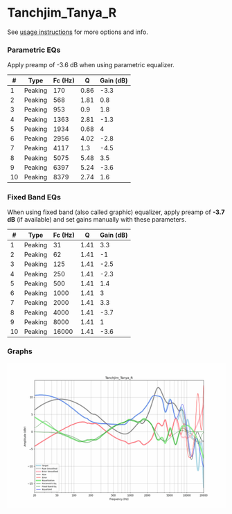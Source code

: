 # Tanchjim_Tanya_R
See [usage instructions](https://github.com/jaakkopasanen/AutoEq#usage) for more options and info.

### Parametric EQs
Apply preamp of -3.6 dB when using parametric equalizer.

|   # | Type    |   Fc (Hz) |    Q |   Gain (dB) |
|-----|---------|-----------|------|-------------|
|   1 | Peaking |       170 | 0.86 |        -3.3 |
|   2 | Peaking |       568 | 1.81 |         0.8 |
|   3 | Peaking |       953 | 0.9  |         1.8 |
|   4 | Peaking |      1363 | 2.81 |        -1.3 |
|   5 | Peaking |      1934 | 0.68 |         4   |
|   6 | Peaking |      2956 | 4.02 |        -2.8 |
|   7 | Peaking |      4117 | 1.3  |        -4.5 |
|   8 | Peaking |      5075 | 5.48 |         3.5 |
|   9 | Peaking |      6397 | 5.24 |        -3.6 |
|  10 | Peaking |      8379 | 2.74 |         1.6 |

### Fixed Band EQs
When using fixed band (also called graphic) equalizer, apply preamp of **-3.7 dB** (if available) and set gains manually with these parameters.

|   # | Type    |   Fc (Hz) |    Q |   Gain (dB) |
|-----|---------|-----------|------|-------------|
|   1 | Peaking |        31 | 1.41 |         3.3 |
|   2 | Peaking |        62 | 1.41 |        -1   |
|   3 | Peaking |       125 | 1.41 |        -2.5 |
|   4 | Peaking |       250 | 1.41 |        -2.3 |
|   5 | Peaking |       500 | 1.41 |         1.4 |
|   6 | Peaking |      1000 | 1.41 |         3   |
|   7 | Peaking |      2000 | 1.41 |         3.3 |
|   8 | Peaking |      4000 | 1.41 |        -3.7 |
|   9 | Peaking |      8000 | 1.41 |         1   |
|  10 | Peaking |     16000 | 1.41 |        -3.6 |

### Graphs
![](./Tanchjim_Tanya_R.png)
